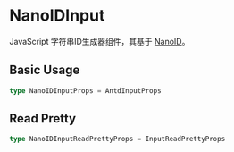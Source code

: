 # NanoIDInput

JavaScript 字符串ID生成器组件，其基于 [NanoID](https://github.com/ai/nanoid)。

## Basic Usage

```ts
type NanoIDInputProps = AntdInputProps
```

<code src="./demos/basic.tsx"></code>

## Read Pretty

<code src="./demos/read-pretty.tsx"></code>

```ts
type NanoIDInputReadPrettyProps = InputReadPrettyProps
```
